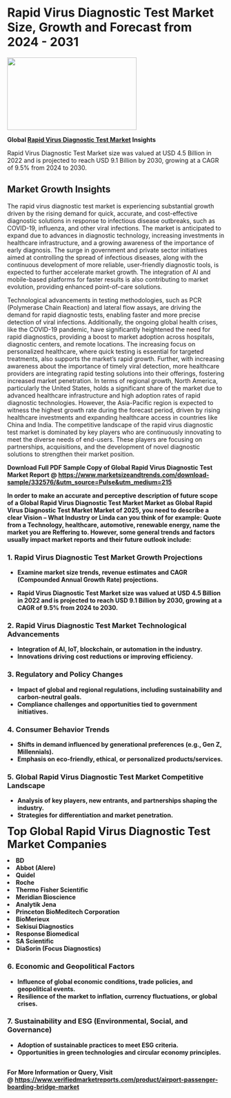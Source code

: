 <H1>Rapid Virus Diagnostic Test Market Size, Growth and Forecast from 2024 - 2031</H1><img class="aligncenter size-medium wp-image-584254" src="https://thirdeyenews.in/wp-content/uploads/2024/09/Global-Market-Research-300x168.jpeg" alt="" width="300" height="168" /><p><strong>Global&nbsp;<a href="https://www.marketsizeandtrends.com/download-sample/332576/&amp;utm_source=Pulse&amp;utm_medium=215">Rapid Virus Diagnostic Test Market</a> Insights</strong></p><p>Rapid Virus Diagnostic Test Market size was valued at USD 4.5 Billion in 2022 and is projected to reach USD 9.1 Billion by 2030, growing at a CAGR of 9.5% from 2024 to 2030.</p><p><h2>Market Growth Insights</h2> <p>The rapid virus diagnostic test market is experiencing substantial growth driven by the rising demand for quick, accurate, and cost-effective diagnostic solutions in response to infectious disease outbreaks, such as COVID-19, influenza, and other viral infections. The market is anticipated to expand due to advances in diagnostic technology, increasing investments in healthcare infrastructure, and a growing awareness of the importance of early diagnosis. The surge in government and private sector initiatives aimed at controlling the spread of infectious diseases, along with the continuous development of more reliable, user-friendly diagnostic tools, is expected to further accelerate market growth. The integration of AI and mobile-based platforms for faster results is also contributing to market evolution, providing enhanced point-of-care solutions.</p> <p><strong></strong></p> <p>Technological advancements in testing methodologies, such as PCR (Polymerase Chain Reaction) and lateral flow assays, are driving the demand for rapid diagnostic tests, enabling faster and more precise detection of viral infections. Additionally, the ongoing global health crises, like the COVID-19 pandemic, have significantly heightened the need for rapid diagnostics, providing a boost to market adoption across hospitals, diagnostic centers, and remote locations. The increasing focus on personalized healthcare, where quick testing is essential for targeted treatments, also supports the market’s rapid growth. Further, with increasing awareness about the importance of timely viral detection, more healthcare providers are integrating rapid testing solutions into their offerings, fostering increased market penetration. In terms of regional growth, North America, particularly the United States, holds a significant share of the market due to advanced healthcare infrastructure and high adoption rates of rapid diagnostic technologies. However, the Asia-Pacific region is expected to witness the highest growth rate during the forecast period, driven by rising healthcare investments and expanding healthcare access in countries like China and India. The competitive landscape of the rapid virus diagnostic test market is dominated by key players who are continuously innovating to meet the diverse needs of end-users. These players are focusing on partnerships, acquisitions, and the development of novel diagnostic solutions to strengthen their market position. <p><strong></p><p><span class=""><strong>Download Full PDF Sample Copy of Global Rapid Virus Diagnostic Test Market Report</strong> @ <a href="https://www.marketsizeandtrends.com/download-sample/332576/&amp;utm_source=Pulse&amp;utm_medium=215" target="_blank">https://www.marketsizeandtrends.com/download-sample/332576/&amp;utm_source=Pulse&amp;utm_medium=215</a></span></p><p>In order to make an accurate and perceptive description of future scope of a Global&nbsp;Rapid Virus Diagnostic Test Market Market as Global&nbsp;Rapid Virus Diagnostic Test Market Market of 2025, you need to describe a clear Vision &ndash; What Industry or Linda can you think of for example: Quote from a Technology, healthcare, automotive, renewable energy, name the market you are Reffering to. However, some general trends and factors usually impact market reports and their future outlook include:</p><h3>1.&nbsp;<strong>Rapid Virus Diagnostic Test Market Growth Projections</strong></h3><ul><li>Examine market size trends, revenue estimates and CAGR (Compounded Annual Growth Rate) projections.</li><li><p>Rapid Virus Diagnostic Test Market size was valued at USD 4.5 Billion in 2022 and is projected to reach USD 9.1 Billion by 2030, growing at a CAGR of 9.5% from 2024 to 2030.</p></li></ul><h3>2.&nbsp;<strong>Rapid Virus Diagnostic Test Market Technological Advancements</strong></h3><ul><li>Integration of AI, IoT, blockchain, or automation in the industry.</li><li>Innovations driving cost reductions or improving efficiency.</li></ul><h3>3.&nbsp;<strong>Regulatory and Policy Changes</strong></h3><ul><li>Impact of global and regional regulations, including sustainability and carbon-neutral goals.</li><li>Compliance challenges and opportunities tied to government initiatives.</li></ul><h3>4.&nbsp;<strong>Consumer Behavior Trends</strong></h3><ul><li>Shifts in demand influenced by generational preferences (e.g., Gen Z, Millennials).</li><li>Emphasis on eco-friendly, ethical, or personalized products/services.</li></ul><h3>5.&nbsp;<strong>Global Rapid Virus Diagnostic Test Market Competitive Landscape</strong></h3><ul><li>Analysis of key players, new entrants, and partnerships shaping the industry.</li><li>Strategies for differentiation and market penetration.</li></ul><p data-pm-slice="1 1 []"><span style="color: inherit; font-family: inherit; font-size: 25px;">Top Global Rapid Virus Diagnostic Test Market Companies</span></p><div class="" data-test-id=""><p><li>BD</li><li> Abbot (Alere)</li><li> Quidel</li><li> Roche</li><li> Thermo Fisher Scientific</li><li> Meridian Bioscience</li><li> Analytik Jena</li><li> Princeton BioMeditech Corporation</li><li> BioMerieux</li><li> Sekisui Diagnostics</li><li> Response Biomedical</li><li> SA Scientific</li><li> DiaSorin (Focus Diagnostics)</li></p></div><h3>6.&nbsp;<strong>Economic and Geopolitical Factors</strong></h3><ul><li>Influence of global economic conditions, trade policies, and geopolitical events.</li><li>Resilience of the market to inflation, currency fluctuations, or global crises.</li></ul><h3>7.&nbsp;<strong>Sustainability and ESG (Environmental, Social, and Governance)</strong></h3><ul><li>Adoption of sustainable practices to meet ESG criteria.</li><li>Opportunities in green technologies and circular economy principles.</li></ul><h2><strong style="font-size: 14px;">For More Information or Query, Visit @&nbsp;</strong><a style="background-color: #ffffff; font-size: 14px;" href="https://www.marketsizeandtrends.com/report/rapid-virus-diagnostic-test-market/" target="_blank">https://www.verifiedmarketreports.com/product/airport-passenger-boarding-bridge-market</a></h2>
